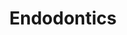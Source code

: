 ---
templateKey: specialties-page
language: en
title: Endodontics
redirects: /especialidades/endodoncia/

# Hero Section
hero:
  display: true
  type: default
  image: /img/hero-endodontics.jpg
  parallax: false
  title: >
    <span class="bebas" style="font-family:Bebas Neue Bold;color:white;font-weight:lighter">Endodontics</span>
  indicator: false
  halfSize: true

# Heading Section
specialtiesHeading:
  display: true
  img: /img/icon-endodontics.jpg
  content: If indicated, a root canal treatment performed on time is the only viable alternative to avoid odontectomy or extraction of a compromised tooth.

# Aside section
paragraphSection:
  body: >
    <p>Any stimulus or aggressive entity capable of compromising the structural integrity of a tooth is also capable of causing damage, infection or necrosis of its pulp tissue. <b>The dental pulp or "nerve" of a tooth is a specialized connective tissue that is lodged internally throughout the crown and root</b>. When a trauma, excessive dental wear or indiscriminate advance of an untreated caries reaches, exposes or infects that pulp tissue, and of course we want to preserve the dental organ; there is no alternative but to <b>remove it, disinfect and then mechanically widen the empty root canals so that they are capable of receiving an inert, sterile and biocompatible filling material</b> that completely occupies them, avoids pain and the spread of the infectious process. In this consist a ROOT CANAL TREATMENT. <b>If it is not performed on time, large facial abscesses,phlegmones or extremely painful and aggressive cellulite processes can be formed</b> that can spread rapidly and seriously compromise other vital structures of the orofacial region, and in extreme cases; until the patient's life.</p>

    <p>Given how intricate and variable the root anatomy of the teeth is and the fact that the canals are small cavities inaccessible to the human eye, <b>it is a considerably hostile and difficult field of work</b>, therefore it is necessary for the Dentist to have extensive anatomical knowledge of the RADICULAR MORPHOLOGY and has developed a very special sense of tactile perception that allows him to <b>locate, access, instrument and fill the canals with great precision, with no margin of error possible</b>. It is our opinion that such qualities are only achieved through formal studies of the Specialty and limiting professional practice exclusively to the area of Endodontics. </p>

    <p><b>Our Endodontist has the latest technological advances such as high-speed rotary systems for mechanical canal instrumentation</b>, electronic root apex locator, computerized digital radiology or RADIOVISIOGRAPHY that minimizes the emission of x-rays and modern thermoplastic shutter systems that reduce almost to zero the rates of clinical failure and the need for retreatments, periapical endodontic surgeries, apicectomies and dental extractions.</p>
  image: /img/aside-endodontics.jpg

# Quote Section
quote:
  title: ''
  body: >
    An adequate and immediate post-endodontic restoration is the key factor to prevent reinfections, fractures and dental losses. In many cases a ceramic crown will be the first choice treatment.
  author: Dr. Vianka Xaviera Torres
  footer:
    position: Endodontist
    clinic: DENTAL VIP, Especialidades Odontológicas s.c.

# Parallax Section
plainParallax:
  image: /img/parallax-endodontics.jpg

# Faq Section
faq:
  title:  Frequently Asked Questions
  blocks:
    - questions: 
      - question: How is a tooth inside?
        answer: >
          <p>It is conformed in all its extension by a cavity or space that lodges a “nerve” or pulp tissue, and that is divided in two portions; the coronary and the radicular. The coronary portion is called the pulp chamber and houses the coronary pulp. The radicular portion is called the root canal, extends to the end or apex of the root and is also occupied by specialized connective tissue or dental pulp.</p>
      - question: How many roots and canals do they have?
        answer: >
          <p>There are monoradicular, biradicular and multiradicular teeth. According to the position they occupy in the archway they usually have one, two or three roots. Within each root there may be one or two canals.</p>
      - question: How to know if a root canal is needed?
        answer: >
          <p>Generally by the symptomatology. Spontaneous pain, constant hypersensitivity to thermal stimuli, discomfort from sugar intake and the presence of dental abscesses are usually clear hints of pulpitis and/or pulp necrosis.</p>
      - question: What is a pulpitis?
        answer: >
          <p>It is the inflammation of the dental pulp. It can be reversible or irreversible. It is considered irreversible when, despite being vital, the pulp has completely lost its regeneration capacity.</p>
      - question: What is a pulp necrosis?
        answer: >
          <p>It is the death of the nerve of a tooth as a final consequence of a chronic, very acute or traumatic inflammation of its pulp tissue. Generally, the process begins at the most coronal fraction of the pulp and then extends to its root portion.</p>

      - question: Can a root canal treatment be performed in the presence of acute pain or inflammation?
        answer: >
          <p>Many times it is difficult. It is often necessary to prescribe antibiotics, analgesics and anti-inflammatory drugs before accessing the canals. In other cases, it becomes pertinent to drain abscesses and treat other apical processes as a prerequisite for root therapy.</p>
      - question: How many sessions are needed to complete a conventional endodontics?
        answer: >
          <p>It depends on several factors. From the symptomatology, whether it is live pulp or dead pulp, whether there is or not a presence of exudate and the number of roots and canals to be treated; among others. As a general rule, treatments are completed in one, two or three clinical sessions.</p>
      - question: Is there any other alternative to endodontic therapy?
        answer: >
          <p>Tooth extraction only.</p>
      - question: Is it necessary to place anesthesia?
        answer: >
          <p>Of course! They are usually infected, inflamed or necrotic tissues, highly sensitive to clinical manipulation. Fortunately, a good previous diagnosis and an adequate technique of truncal or infiltrative local anesthesia will be sufficient to carry out the procedure without major discomfort for the patient.</p>
      - question: Why is it always recommended to isolate the tooth to be treated with a rubber dam?
        answer: >
          <p>
            The absolute isolation of the operative field allows to maintain at all times the conditions of asepsis and facilitates the procedures of antisepsis. In addition to preventing the entry of saliva <em>(substance rich in bacteria)</em>into the canals, the rubber dam improves the visibility of the area and prevents the patient from aspirating or swallowing instruments and chemicals substances during the treatment.</p>
    - questions:

      - question: What is conductometry?
        answer: >
          <p>It consists in determining the exact length between the apical constriction of each canal and the incisal edge or occlusal surface of the tooth being treated. This measure constitutes the length of work and must be respected at all times to avoid complications and therapeutic failures.</p>
      - question: What are the objectives of instrumentation or biomechanical preparation?
        answer: >
          <p>Remove the pulp, remove residues and necrotic material, widen the canal and give it a conical shape for your complete disinfection and adequate filling.</p>
      - question: What materials are used to fill or seal off the empty root canals?
        answer: >
          <p>Throughout history, a wide variety of materials have been used for this purpose, however, none has been shown to meet all desirable requirements of the ideal material. At present, gutta-percha remains the most used, a type of polymer substance similar to rubber and that is extracted from a tree originating from the islands of the Malay archipelago. Additionally, a cement is placed that guarantees apical sealing, usually based on calcium hydroxide.</p>
      - question: How to know if a root canal treatment was correctly performed?
        answer: >
          <p>Basically due to the absence of symptoms and radiographic evidence. A well-performed root canal treatment should reflect a filling that extends until the apical constriction of the root, that lacks lights inside, that has sufficient body and volume, that is compact in all its extension and that faithfully reproduces the conical shape of the canal it occupies.</p>
      - question: What complications could occur?
        answer: >
          <p>If the Specialist is not well trained and attentive to his work, he could widen the root walls excessively and weaken the tooth, he could fracture instruments inside the canal, he could create steps and false pathways, coronary, cameral or root perforations, he could boost necrotic or organic remains to the periapice and generate sub or overobturations.</p>

      - question: ¿What is an overobturation??
        answer: >
          <p>It consists of extravasation of a small amount of sealant or gutta percha into the periradicular area, outside the root of the tooth. Fortunately, numerous scientific articles support the success of the treatment even in cases where there has been a small over-sealing.</p>
      - question: What is an endodontic retreatment?
        answer: >
          <p>Root canal re-treatment is the intervention that is carried out to eliminate the filling material that is inside the canals of a tooth already treated for its new cleaning, shaping and filling. In other words, it is a new root canal treatment in a previously treated tooth.</p>
      - question: When should it be done?
        answer: >
          <p>When for some reason the initial endodontic therapy has failed, or when the canals have become contaminated again. Such circumstance usually occurs when the definitive restoration is not made as soon as possible, when new caries appear, in cases of advanced periodontal disease or when the tooth cracks and suffers a small fracture. Any of these situations could lead to a reinfection.</p>
      - question: Are teeth that have undergone root canal treatment more fragile?
        answer: >
          <p>Undoubtedly! The loss of tooth coronal structure and pulp mechanoreceptors make them less flexible, less resistant and more susceptible to fracture. That is why its permanence and longevity will depend on its adequate and immediate reconstruction.</p>
      - question: How long can I stay without the definitive restoration?
        answer: >
          <p>The shortest possible time. As long as an endodontic treated tooth is not restored, it will be prone to fracture and reinfection. In those cases of great destruction, which merit the manufacture of artificial posts and cores, we recommend starting the root preparation two or three days after the endodontics is finished.</p>

# Clinic Cases
clinicCases:
  title: Endodontics - Clinic Cases
  items:
    - image: /img/clinic-cases-endodontics-en-01-thumb.jpg
      title: > 
        <h6>RETREATMENT OF A LOWER FIRST MOLAR</h6>
    - image: /img/clinic-cases-endodontics-en-02-thumb.jpg
      title: >
        <h6>ENDODONTIC RETREATMENT BY FILTRATION</h6>
    - image: /img/clinic-cases-endodontics-en-03-thumb.jpg
      title: >
        <h6>REMOVAL OF FRACTURED INSTRUMENT</h6>
    - image: /img/clinic-cases-endodontics-en-04-thumb.jpg
      title: >
        <h6>MULTI-ROOT CANAL TREATMENT</h6>
    - image: /img/clinic-cases-endodontics-en-05-thumb.jpg
      title: >
        <h6>CONVENTIONAL ENDODONTIC THERAPY BY CARIES</h6>
    - image: /img/clinic-cases-endodontics-en-06-thumb.jpg
      title: >
        <h6>IMMATURE APEX TREATMENT</h6>
    - image: /img/clinic-cases-endodontics-en-07-thumb.jpg
      title: >
        <h6>CRACKED TOOTH SYNDROME</h6>
    - image: /img/clinic-cases-endodontics-en-08-thumb.jpg
      title: >
        <h6>MULTIRADICULAR CANAL TREATMENT</h6>
    - image: /img/clinic-cases-endodontics-en-09-thumb.jpg
      title: >
        <h6>SEALING WITH THERMOPLASTICIZED GUTTA-PERCHA</h6>
    - image: /img/clinic-cases-endodontics-en-10-thumb.jpg
      title: >
        <h6>BIOPULPECTOMY</h6>
    - image: /img/clinic-cases-endodontics-en-11-thumb.jpg 
      title: >
        <h6>ENDODONTICS IN A CASE OF SEVERE BRUXISM</h6>
    - image: /img/clinic-cases-endodontics-en-12-thumb.jpg
      title: >
        <h6>PULP NECROSIS </h6>
    - image: /img/clinic-cases-endodontics-en-13-thumb.jpg
      title: >
        <h6>NECROPULPECTOMY</h6>
    - image: /img/clinic-cases-endodontics-en-14-thumb.jpg
      title: >
        <h6>ACUTE APICAL PERIODONTITIS</h6>
    - image: /img/clinic-cases-endodontics-en-15-thumb.jpg
      title: >
        <h6>FAILURE DUE TO BAD DIAGNOSIS</h6>
    - image: /img/clinic-cases-endodontics-en-16-thumb.jpg
      title: >
        <h6>IRREVERSIBLE PULPITIS BY PROXIMAL CARIES</h6>
    - image: /img/clinic-cases-endodontics-en-17-thumb.jpg
      title: >
        <h6>MULTIPLE ENDODONTICS FOR PROSTHETIC REASONS</h6>
    - image: /img/clinic-cases-endodontics-en-18-thumb.jpg
      title: >
        <h6>RETREATMENT, DEOBTURATION AND POST AND CORE SYSTEM</h6>
  lightbox:
    placeholder: ROTATE THE DEVICE TO ENLARGE THE IMAGES
    type: ''
    images: 
      - image: /img/clinic-cases-endodontics-en-01.jpg
      - image: /img/clinic-cases-endodontics-en-02.jpg
      - image: /img/clinic-cases-endodontics-en-03.jpg
      - image: /img/clinic-cases-endodontics-en-04.jpg
      - image: /img/clinic-cases-endodontics-en-05.jpg
      - image: /img/clinic-cases-endodontics-en-06.jpg
      - image: /img/clinic-cases-endodontics-en-07.jpg
      - image: /img/clinic-cases-endodontics-en-08.jpg
      - image: /img/clinic-cases-endodontics-en-09.jpg
      - image: /img/clinic-cases-endodontics-en-10.jpg
      - image: /img/clinic-cases-endodontics-en-11.jpg
      - image: /img/clinic-cases-endodontics-en-12.jpg
      - image: /img/clinic-cases-endodontics-en-13.jpg
      - image: /img/clinic-cases-endodontics-en-14.jpg
      - image: /img/clinic-cases-endodontics-en-15.jpg
      - image: /img/clinic-cases-endodontics-en-16.jpg
      - image: /img/clinic-cases-endodontics-en-17.jpg
      - image: /img/clinic-cases-endodontics-en-18.jpg
# Responsive Aside Paragraphs
asides:
  display: false
  sections:
    - align: right
      title: >
        <h3>''</h3>
      content: >
        <p>''</p>
      image: /img/professionals-dr-castor-jose-garaban-povea.png
      footer:
        display: true
        image:
          src: /img/professionals-dr-castor-jose-garaban-povea-studies.jpg
          display: true
        button:
          text: ''
          to: ''
          display: false
  
# Testimonial Section
lightQuote:
  color: '#fff'
  display: true
  img:
    ld: /img/quotes-endodontics-landscape-en.jpg
    pt: /img/quotes-endodontics-portrait-en.jpg
  content: I WENT TO THE CLINIC TO EXTRACT A MOLAR THAT HAD BEEN CRACKED AND THE DOCTORS TOLD ME THAT IT WOULD BE A GREAT MISTAKE TO DO IT, THAT IT COULD BE SAVED WITH ENDODONTICS. STILL SCEPTIC, I STARTED THE TREATMENT, AND NOW I THANKS; EVEN WITH A CERAMIC CROWN I STILL KEEP MY TEETHING IN FULL. "

# Contact Form
form:
  title: Consult Us Right Now!
  img: /img/parallax-form-specialties.png

# Procedures Section
procedures:
  display: true
  title: Give your Health the Value It Deserves!
  procedures:
    - title: Facilities
      to: /en/the-clinic/facilities/
      img: /img/procedures-facilities.jpg
    - title: Technology
      to: /en/the-clinic/technology/
      img: /img/procedures-technology.jpg
    - title: Professional Staff
      to:  /en/professional-staff/
      img: /img/procedures-professionals.png
---